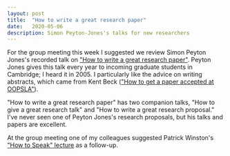 ```yaml
---
layout: post
title:  "How to write a great research paper"
date:   2020-05-06
description: Simon Peyton-Jones's talks for new researchers
---
```


For the group meeting this week I suggested we review Simon Peyton Jones's recorded talk on ["How to write a great research paper"](https://www.microsoft.com/en-us/research/academic-program/write-great-research-paper/). Peyton Jones gives this talk every year to incoming graduate students in Cambridge; I heard it in 2005. I particularly like the advice on writing abstracts, which came from Kent Beck (["How to get a paper accepted at OOPSLA"](https://plg.uwaterloo.ca/~migod/research/beckOOPSLA.html)).

"How to write a great research paper" has two companion talks, "How to give a great research talk" and "How to write a great research proposal." I've never seen one of Peyton Jones's research proposals, but his talks and papers are excellent.

At the group meeting one of my colleagues suggested Patrick Winston's ["How to Speak" lecture](https://ocw.mit.edu/how_to_speak) as a follow-up.
